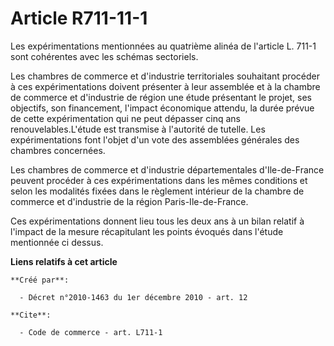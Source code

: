 # Article R711-11-1

Les expérimentations mentionnées au quatrième alinéa de l'article L. 711-1 sont cohérentes avec les schémas sectoriels. 

Les chambres de commerce et d'industrie territoriales souhaitant procéder à ces expérimentations doivent présenter à leur
assemblée et à la chambre de commerce et d'industrie de région une étude présentant le projet, ses objectifs, son
financement, l'impact économique attendu, la durée prévue de cette expérimentation qui ne peut dépasser cinq ans
renouvelables.L'étude est transmise à l'autorité de tutelle. Les expérimentations font l'objet d'un vote des assemblées
générales des chambres concernées. 

Les chambres de commerce et d'industrie départementales d'Ile-de-France peuvent procéder à ces expérimentations dans les
mêmes conditions et selon les modalités fixées dans le règlement intérieur de la chambre de commerce et d'industrie de la
région Paris-Ile-de-France. 

Ces expérimentations donnent lieu tous les deux ans à un bilan relatif à l'impact de la mesure récapitulant les points
évoqués dans l'étude mentionnée ci dessus.

**Liens relatifs à cet article**

	**Créé par**:

	  - Décret n°2010-1463 du 1er décembre 2010 - art. 12

	**Cite**:

	  - Code de commerce - art. L711-1
